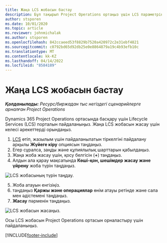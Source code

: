 ```yaml
---
title: Жаңа LCS жобасын бастау
description: Бұл тақырып Project Operations ортаңыз үшін LCS параметрінде жаңа жоба жасау туралы ақпарат береді.
author: stsporen
ms.date: 10/01/2020
ms.topic: article
ms.reviewer: johnmichalak
ms.author: stsporen
ms.openlocfilehash: 842ccaeed53f8829b7520a420972c2e31ebf4821
ms.sourcegitcommit: c0792bd65d92db25e0e8864879a19c4b93efb10c
ms.translationtype: MT
ms.contentlocale: kk-KZ
ms.lasthandoff: 04/14/2022
ms.locfileid: "8584189"
---
```

# <a name="start-a-new-lcs-project"></a>Жаңа LCS жобасын бастау

_**Қолданылады:** Ресурс/биржадан тыс негіздегі сценарийлерге арналған Project Operations_

Dynamics 365 Project Operations ортасында басқару үшін Lifecycle Services (LCS) порталын пайдаланыңыз. Жаңа LCS жобасын жасау үшін келесі әрекеттерді орындаңыз.

1. [LCS](https://lcs.dynamics.com/Logon/Index) өтіп, жазылым үшін пайдаланылатын тіркелгіні пайдалану арқылы **Жүйеге кіру** опциясын таңдаңыз.
2. Егер сұралса, заңды және құпиялылық шарттарын қабылдаңыз.
3. Жаңа жоба жасау үшін, қосу белгісін (**+**) таңдаңыз.
4. Алдын ала қарау мақсатында **Көші-қон, шешімдер жасау және үйрену** жоба түрін таңдаңыз.

  ![LCS жобасының түрін таңдау.](./media/create-lcs-1.png)

5. Жоба атауын енгізіңіз. 
6. таңдаңыз **Қаржы және операциялар** өнім атауы ретінде және сала мен әдістемені таңдаңыз. 
7. **Жасау** пәрменін таңдаңыз.

![LCS жобасын жасаңыз.](./media/create-lcs-2.png)

Осы LCS жобасын Project Operations ортасын орналастыру үшін пайдаланыңыз.



[!INCLUDE[footer-include](../includes/footer-banner.md)]